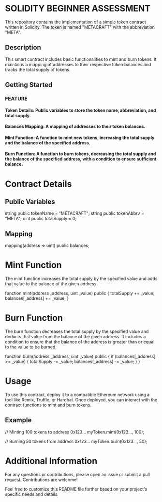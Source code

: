 # SOLIDITY BEGINNER ASSESSMENT

This repository contains the implementation of a simple token contract written in Solidity. The token is named "METACRAFT" with the abbreviation "META".

## Description


This smart contract includes basic functionalities to mint and burn tokens. It maintains a mapping of addresses to their respective token balances and tracks the total supply of tokens.

## Getting Started

### FEATURE

#### Token Details: Public variables to store the token name, abbreviation, and total supply.
#### Balances Mapping: A mapping of addresses to their token balances.
#### Mint Function: A function to mint new tokens, increasing the total supply and the balance of the specified address.
#### Burn Function: A function to burn tokens, decreasing the total supply and the balance of the specified address, with a condition to ensure sufficient balance.

# Contract Details
## Public Variables
string public tokenName = "METACRAFT";
string public tokenAbbrv = "META";
uint public totalSupply = 0;
## Mapping
mapping(address => uint) public balances;

# Mint Function
The mint function increases the total supply by the specified value and adds that value to the balance of the given address.

function mint(address _address, uint _value) public {
    totalSupply += _value;
    balances[_address] += _value;
}
# Burn Function
The burn function decreases the total supply by the specified value and deducts that value from the balance of the given address. It includes a condition to ensure that the balance of the address is greater than or equal to the value to be burned.

function burn(address _address, uint _value) public {
    if (balances[_address] >= _value) {
        totalSupply -= _value;
        balances[_address] -= _value;
    }
}
# Usage
To use this contract, deploy it to a compatible Ethereum network using a tool like Remix, Truffle, or Hardhat. Once deployed, you can interact with the contract functions to mint and burn tokens.

## Example

// Minting 100 tokens to address 0x123...
myToken.mint(0x123..., 100);

// Burning 50 tokens from address 0x123...
myToken.burn(0x123..., 50);

# Additional Information
For any questions or contributions, please open an issue or submit a pull request. Contributions are welcome!

Feel free to customize this README file further based on your project's specific needs and details.








